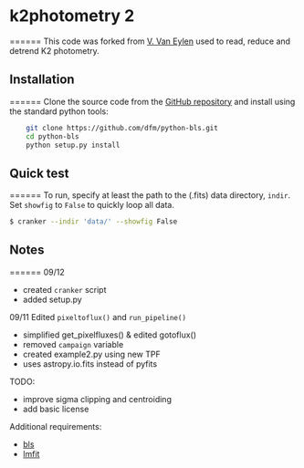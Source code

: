 # k2photometry 2
======
This code was forked from [V. Van Eylen](https://github.com/vincentvaneylen/k2photometry) used to read, reduce and detrend K2 photometry. 

## Installation
======
Clone the source code from the [GitHub repository](https://github.com/jpdeleon/k2photometry) and install using the standard python tools:

```bash
    git clone https://github.com/dfm/python-bls.git
    cd python-bls
    python setup.py install
```

## Quick test
======
To run, specify at least the path to the (.fits) data directory, `indir`. Set `showfig` to `False` to quickly loop all data.

```bash
$ cranker --indir 'data/' --showfig False
```

## Notes
====== 
09/12
* created `cranker` script
* added setup.py

09/11
Edited `pixeltoflux()` and `run_pipeline()`
* simplified get_pixelfluxes() & edited gotoflux()
* removed `campaign` variable
* created example2.py using new TPF
* uses astropy.io.fits instead of pyfits

TODO:
* improve sigma clipping and centroiding
* add basic license

Additional requirements:
* [bls](https://github.com/dfm/python-bls)
* [lmfit](https://github.com/lmfit/lmfit-py/)

